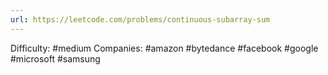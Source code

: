 ```yaml
---
url: https://leetcode.com/problems/continuous-subarray-sum
---
```


Difficulty: #medium
Companies: #amazon #bytedance #facebook #google #microsoft #samsung
